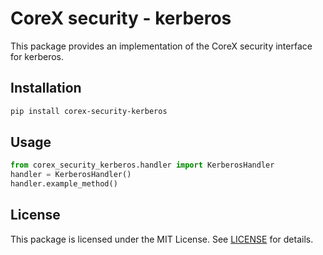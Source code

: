 # CoreX security - kerberos

This package provides an implementation of the CoreX security interface for kerberos.

## Installation
~~~bash
pip install corex-security-kerberos
~~~

## Usage
~~~python
from corex_security_kerberos.handler import KerberosHandler
handler = KerberosHandler()
handler.example_method()
~~~

## License
This package is licensed under the MIT License. See [LICENSE](../LICENSE) for details.
